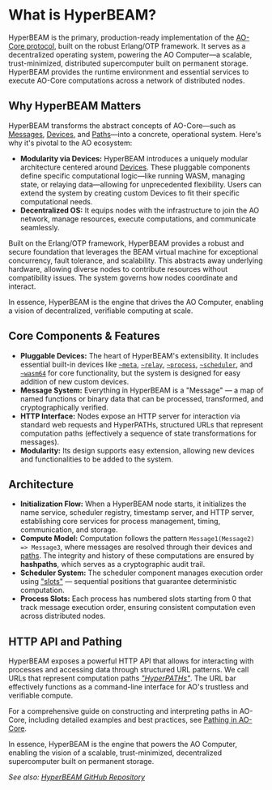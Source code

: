 # What is HyperBEAM?

HyperBEAM is the primary, production-ready implementation of the [AO-Core protocol](./what-is-ao-core.md), built on the robust Erlang/OTP framework. It serves as a decentralized operating system, powering the AO Computer—a scalable, trust-minimized, distributed supercomputer built on permanent storage. HyperBEAM provides the runtime environment and essential services to execute AO-Core computations across a network of distributed nodes.

## Why HyperBEAM Matters

HyperBEAM transforms the abstract concepts of AO-Core—such as [Messages](./what-is-ao-core.md#core-concepts), [Devices](./what-is-ao-core.md#core-concepts), and [Paths](./what-is-ao-core.md#core-concepts)—into a concrete, operational system. Here's why it's pivotal to the AO ecosystem:

- **Modularity via Devices:** HyperBEAM introduces a uniquely modular architecture centered around [Devices](./ao-devices.md). These pluggable components define specific computational logic—like running WASM, managing state, or relaying data—allowing for unprecedented flexibility. Users can extend the system by creating custom Devices to fit their specific computational needs.
- **Decentralized OS:** It equips nodes with the infrastructure to join the AO network, manage resources, execute computations, and communicate seamlessly.

Built on the Erlang/OTP framework, HyperBEAM provides a robust and secure foundation that leverages the BEAM virtual machine for exceptional concurrency, fault tolerance, and scalability. This abstracts away underlying hardware, allowing diverse nodes to contribute resources without compatibility issues. The system governs how nodes coordinate and interact.

In essence, HyperBEAM is the engine that drives the AO Computer, enabling a vision of decentralized, verifiable computing at scale.

## Core Components & Features

- **Pluggable Devices:** The heart of HyperBEAM's extensibility. It includes essential built-in devices like [`~meta`](../devices/meta-at-1-0.md), [`~relay`](../devices/relay-at-1-0.md), [`~process`](../devices/process-at-1-0.md), [`~scheduler`](../devices/scheduler-at-1-0.md), and [`~wasm64`](../devices/wasm64-at-1-0.md) for core functionality, but the system is designed for easy addition of new custom devices.
- **Message System:** Everything in HyperBEAM is a "Message" — a map of named functions or binary data that can be processed, transformed, and cryptographically verified.
- **HTTP Interface:** Nodes expose an HTTP server for interaction via standard web requests and HyperPATHs, structured URLs that represent computation paths (effectively a sequence of state transformations for messages).
- **Modularity:** Its design supports easy extension, allowing new devices and functionalities to be added to the system.

## Architecture

*   **Initialization Flow:** When a HyperBEAM node starts, it initializes the name service, scheduler registry, timestamp server, and HTTP server, establishing core services for process management, timing, communication, and storage.
*   **Compute Model:** Computation follows the pattern `Message1(Message2) => Message3`, where messages are resolved through their devices and [paths](./pathing-in-ao-core.md). The integrity and history of these computations are ensured by **hashpaths**, which serves as a cryptographic audit trail.
*   **Scheduler System:** The scheduler component manages execution order using ["slots"](../devices/scheduler-at-1-0.md#slot-system) — sequential positions that guarantee deterministic computation.
*   **Process Slots:** Each process has numbered slots starting from 0 that track message execution order, ensuring consistent computation even across distributed nodes.

## HTTP API and Pathing

HyperBEAM exposes a powerful HTTP API that allows for interacting with processes and accessing data through structured URL patterns. We call URLs that represent computation paths *["HyperPATHs"](./pathing-in-ao-core.md#hyperpath-structure)*. The URL bar effectively functions as a command-line interface for AO's trustless and verifiable compute.

For a comprehensive guide on constructing and interpreting paths in AO-Core, including detailed examples and best practices, see [Pathing in AO-Core](./pathing-in-ao-core.md).

In essence, HyperBEAM is the engine that powers the AO Computer, enabling the vision of a scalable, trust-minimized, decentralized supercomputer built on permanent storage.

*See also: [HyperBEAM GitHub Repository](https://github.com/permaweb/HyperBEAM)*

